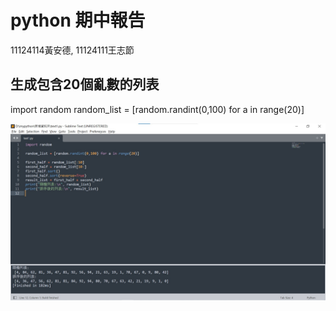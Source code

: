 # python 期中報告   
11124114黃安德,  11124111王志節
## 生成包含20個亂數的列表


import random
random_list = [random.randint(0,100) for a in range(20)]

![Example Images](test實作.jpg)






